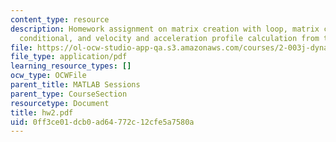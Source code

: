 ```yaml
---
content_type: resource
description: Homework assignment on matrix creation with loop, matrix creation with
  conditional, and velocity and acceleration profile calculation from the ball trajectory.
file: https://ol-ocw-studio-app-qa.s3.amazonaws.com/courses/2-003j-dynamics-and-control-i-fall-2007/0ff3ce01dcb0ad64772c12cfe5a7580a_hw2.pdf
file_type: application/pdf
learning_resource_types: []
ocw_type: OCWFile
parent_title: MATLAB Sessions
parent_type: CourseSection
resourcetype: Document
title: hw2.pdf
uid: 0ff3ce01-dcb0-ad64-772c-12cfe5a7580a
---
```

